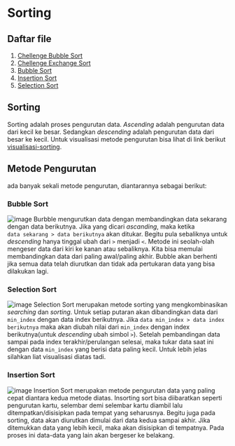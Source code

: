 # Sorting

## Daftar file

1. [Chellenge Bubble Sort](https://github.com/AgungStudent/sorting/blob/main/chellenge-bubble-sort.c)
2. [Chellenge Exchange Sort](https://github.com/AgungStudent/sorting/blob/main/chellenge-exchange-sort.c)
3. [Bubble Sort](https://github.com/AgungStudent/sorting/blob/main/bubble-sort.c)
4. [Insertion Sort](https://github.com/AgungStudent/sorting/blob/main/insertion-sort.c)
5. [Selection Sort](https://github.com/AgungStudent/sorting/blob/main/selection-sort.c)

## Sorting

Sorting adalah proses pengurutan data. _Ascending_ adalah pengurutan data dari kecil ke besar. Sedangkan _descending_ adalah pengurutan data dari besar ke kecil. Untuk visualisasi metode pengurutan bisa lihat di link berikut [visualisasi-sorting](https://visualgo.net/en/sorting).

## Metode Pengurutan

ada banyak sekali metode pengurutan, diantarannya sebagai berikut:

### Bubble Sort

![image](https://user-images.githubusercontent.com/99482764/155095410-0787c9d2-29ee-4a2e-a8a4-8d81186bcf93.png)
Burbble mengurutkan data dengan membandingkan data sekarang dengan data berikutnya. Jika yang dicari _ascanding_, maka ketika <br>`data sekarang > data berikutnya` akan ditukar. Begitu pula sebaliknya untuk _descending_ hanya tinggal ubah dari `>` menjadi `<`. Metode ini seolah-olah mengeser data dari kiri ke kanan atau sebaliknya. Kita bisa memulai membandingkan data dari paling awal/paling akhir. Bubble akan berhenti jika semua data telah diurutkan dan tidak ada pertukaran data yang bisa dilakukan lagi.

### Selection Sort

![image](https://user-images.githubusercontent.com/99482764/155095944-3d6eb274-5cbb-4f47-ac55-b6977a03024b.png)
Selection Sort merupakan metode sorting yang mengkombinasikan _searching_ dan _sorting_. Untuk setiap putaran akan dibandingkan data dari `min_index` dengan data index berikutnya. Jika `data min_index > data index berikutnya` maka akan diubah nilai dari `min_index` dengan index berikutnya(untuk _descending_ ubah simbol `>`). Setelah pembandingan data sampai pada index terakhir/perulangan selesai, maka tukar data saat ini dengan data `min_index` yang berisi data paling kecil. Untuk lebih jelas silahkan liat visualisasi diatas tadi.

### Insertion Sort

![image](https://user-images.githubusercontent.com/99482764/155095864-44507a79-f2af-4995-bdd8-af8a35f65ffb.png)
Insertion Sort merupakan metode pengurutan data yang paling cepat diantara kedua metode diatas. Insorting sort bisa diibaratkan seperti pengurutan kartu, selembar demi selembar kartu diambil lalu ditempatkan/disisipkan pada tempat yang seharusnya. Begitu juga pada sorting, data akan diurutkan dimulai dari data kedua sampai akhir. Jika ditemukkan data yang lebih kecil, maka akan disisipkan di tempatnya. Pada proses ini data-data yang lain akan bergeser ke belakang.
